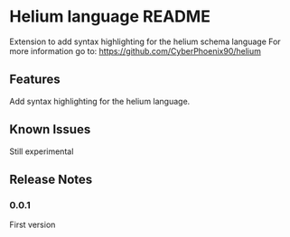 # Helium language README

Extension to add syntax highlighting for the helium schema language
For more information go to: https://github.com/CyberPhoenix90/helium

## Features

Add syntax highlighting for the helium language.

## Known Issues

Still experimental

## Release Notes

### 0.0.1

First version
